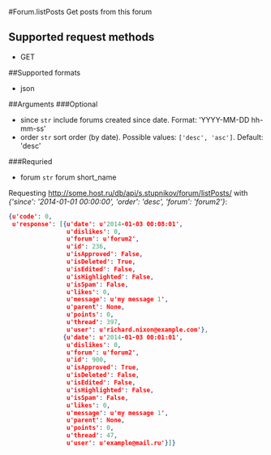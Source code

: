 #Forum.listPosts
Get posts from this forum

## Supported request methods 
* GET

##Supported formats
* json

##Arguments
###Optional
* since
   ```str``` include forums created since date. Format: 'YYYY-MM-DD hh-mm-ss'
* order
   ```str``` sort order (by date). Possible values: ```['desc', 'asc']```. Default: 'desc'


###Requried
* forum
   ```str``` forum short_name


Requesting http://some.host.ru/db/api/s.stupnikov/forum/listPosts/ with _{'since': '2014-01-01 00:00:00', 'order': 'desc', 'forum': 'forum2'}_:
```json
{u'code': 0,
 u'response': [{u'date': u'2014-01-03 00:08:01',
                u'dislikes': 0,
                u'forum': u'forum2',
                u'id': 236,
                u'isApproved': False,
                u'isDeleted': True,
                u'isEdited': False,
                u'isHighlighted': False,
                u'isSpam': False,
                u'likes': 0,
                u'message': u'my message 1',
                u'parent': None,
                u'points': 0,
                u'thread': 397,
                u'user': u'richard.nixon@example.com'},
               {u'date': u'2014-01-03 00:01:01',
                u'dislikes': 0,
                u'forum': u'forum2',
                u'id': 900,
                u'isApproved': True,
                u'isDeleted': False,
                u'isEdited': False,
                u'isHighlighted': False,
                u'isSpam': False,
                u'likes': 0,
                u'message': u'my message 1',
                u'parent': None,
                u'points': 0,
                u'thread': 47,
                u'user': u'example@mail.ru'}]}
```
